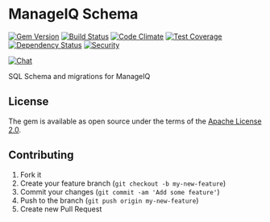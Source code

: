 # ManageIQ Schema

[![Gem Version](https://badge.fury.io/rb/manageiq-schema.svg)](http://badge.fury.io/rb/manageiq-schema)
[![Build Status](https://travis-ci.org/ManageIQ/manageiq-schema.svg?branch=hammer)](https://travis-ci.org/ManageIQ/manageiq-schema)
[![Code Climate](https://codeclimate.com/github/ManageIQ/manageiq-schema.svg)](https://codeclimate.com/github/ManageIQ/manageiq-schema)
[![Test Coverage](https://codeclimate.com/github/ManageIQ/manageiq-schema/badges/coverage.svg)](https://codeclimate.com/github/ManageIQ/manageiq-schema/coverage)
[![Dependency Status](https://gemnasium.com/ManageIQ/manageiq-schema.svg)](https://gemnasium.com/ManageIQ/manageiq-schema)
[![Security](https://hakiri.io/github/ManageIQ/manageiq-schema/hammer.svg)](https://hakiri.io/github/ManageIQ/manageiq-schema/hammer)

[![Chat](https://badges.gitter.im/Join%20Chat.svg)](https://gitter.im/ManageIQ/manageiq-schema?utm_source=badge&utm_medium=badge&utm_campaign=pr-badge&utm_content=badge)

SQL Schema and migrations for ManageIQ

## License

The gem is available as open source under the terms of the [Apache License 2.0](http://www.apache.org/licenses/LICENSE-2.0).

## Contributing

1. Fork it
2. Create your feature branch (`git checkout -b my-new-feature`)
3. Commit your changes (`git commit -am 'Add some feature'`)
4. Push to the branch (`git push origin my-new-feature`)
5. Create new Pull Request
